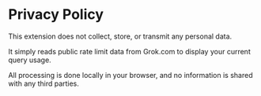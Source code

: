 # Privacy Policy

This extension does not collect, store, or transmit any personal data.

It simply reads public rate limit data from Grok.com to display your current query usage.

All processing is done locally in your browser, and no information is shared with any third parties.
